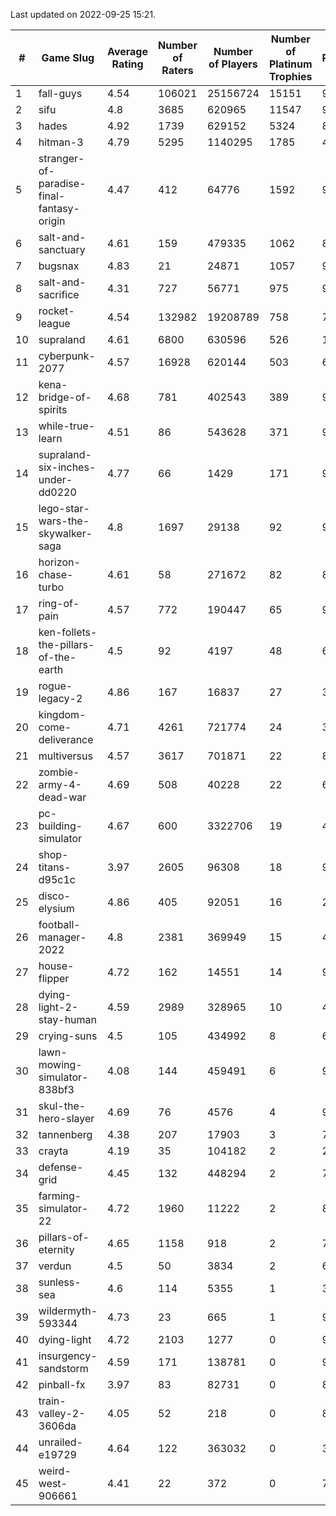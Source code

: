 Last updated on 2022-09-25 15:21.


|#|Game Slug|Average Rating|Number of Raters|Number of Players|Number of Platinum Trophies|Max Rarity (%)|
|---|---|---|---|---|---|---|
|1|fall-guys|4.54|106021|25156724|15151|90|
|2|sifu|4.8|3685|620965|11547|96|
|3|hades|4.92|1739|629152|5324|89|
|4|hitman-3|4.79|5295|1140295|1785|48|
|5|stranger-of-paradise-final-fantasy-origin|4.47|412|64776|1592|98|
|6|salt-and-sanctuary|4.61|159|479335|1062|83|
|7|bugsnax|4.83|21|24871|1057|97|
|8|salt-and-sacrifice|4.31|727|56771|975|91|
|9|rocket-league|4.54|132982|19208789|758|74|
|10|supraland|4.61|6800|630596|526|100|
|11|cyberpunk-2077|4.57|16928|620144|503|60|
|12|kena-bridge-of-spirits|4.68|781|402543|389|94|
|13|while-true-learn|4.51|86|543628|371|93|
|14|supraland-six-inches-under-dd0220|4.77|66|1429|171|99|
|15|lego-star-wars-the-skywalker-saga|4.8|1697|29138|92|98|
|16|horizon-chase-turbo|4.61|58|271672|82|83|
|17|ring-of-pain|4.57|772|190447|65|97|
|18|ken-follets-the-pillars-of-the-earth|4.5|92|4197|48|60|
|19|rogue-legacy-2|4.86|167|16837|27|36|
|20|kingdom-come-deliverance|4.71|4261|721774|24|30|
|21|multiversus|4.57|3617|701871|22|82|
|22|zombie-army-4-dead-war|4.69|508|40228|22|66|
|23|pc-building-simulator|4.67|600|3322706|19|47|
|24|shop-titans-d95c1c|3.97|2605|96308|18|98|
|25|disco-elysium|4.86|405|92051|16|28|
|26|football-manager-2022|4.8|2381|369949|15|47|
|27|house-flipper|4.72|162|14551|14|93|
|28|dying-light-2-stay-human|4.59|2989|328965|10|49|
|29|crying-suns|4.5|105|434992|8|65|
|30|lawn-mowing-simulator-838bf3|4.08|144|459491|6|92|
|31|skul-the-hero-slayer|4.69|76|4576|4|96|
|32|tannenberg|4.38|207|17903|3|72|
|33|crayta|4.19|35|104182|2|22|
|34|defense-grid|4.45|132|448294|2|79|
|35|farming-simulator-22|4.72|1960|11222|2|87|
|36|pillars-of-eternity|4.65|1158|918|2|79|
|37|verdun|4.5|50|3834|2|62|
|38|sunless-sea|4.6|114|5355|1|38|
|39|wildermyth-593344|4.73|23|665|1|91|
|40|dying-light|4.72|2103|1277|0|98|
|41|insurgency-sandstorm|4.59|171|138781|0|9|
|42|pinball-fx|3.97|83|82731|0|86|
|43|train-valley-2-3606da|4.05|52|218|0|89|
|44|unrailed-e19729|4.64|122|363032|0|39|
|45|weird-west-906661|4.41|22|372|0|73|
